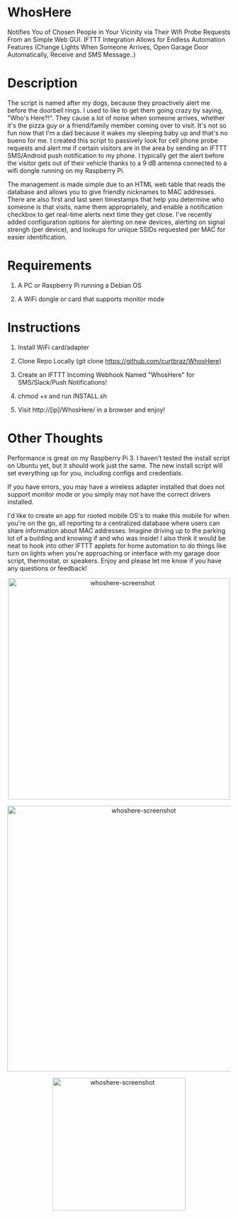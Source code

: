 # WhosHere
Notifies You of Chosen People in Your Vicinity via Their Wifi Probe Requests From an Simple Web GUI.  IFTTT Integration Allows for Endless Automation Features (Change Lights When Someone Arrives, Open Garage Door Automatically, Receive and SMS Message..)

# Description
The script is named after my dogs, because they proactively alert me before the doorbell rings.  I used to like to get them going crazy by saying, "Who's Here?!". They cause a lot of noise when someone arrives, whether it's the pizza guy or a friend/family member coming over to visit.  It's not so fun now that I'm a dad because it wakes my sleeping baby up and that's no bueno for me.  I created this script to passively look for cell phone probe requests and alert me if certain visitors are in the area by sending an IFTTT SMS/Android push notification to my phone.  I typically get the alert before the visitor gets out of their vehicle thanks to a 9 dB antenna connected to a wifi dongle running on my Raspberry Pi.

The management is made simple due to an HTML web table that reads the database and allows you to give friendly nicknames to MAC addresses.  There are also first and last seen timestamps that help you determine who someone is that visits, name them appropriately, and enable a notification checkbox to get real-time alerts next time they get close.  I've recently added configuration options for alerting on new devices, alerting on signal strengh (per device), and lookups for unique SSIDs requested per MAC for easier identification. 

# Requirements
1) A PC or Raspberry Pi running a Debian OS

2) A WiFi dongle or card that supports monitor mode


# Instructions
1) Install WiFi card/adapter

2) Clone Repo Locally (git clone https://github.com/curtbraz/WhosHere) 

3) Create an IFTTT Incoming Webhook Named "WhosHere" for SMS/Slack/Push Notifications!

4) chmod +x and run INSTALL.sh

5) Visit http://[ip]/WhosHere/ in a browser and enjoy!


# Other Thoughts
Performance is great on my Raspberry Pi 3.  I haven't tested the install script on Ubuntu yet, but it should work just the same.  The new install script will set everything up for you, including configs and credentials.

If you have errors, you may have a wireless adapter installed that does not support monitor mode or you simply may not have the correct drivers installed.  

I'd like to create an app for rooted mobile OS's to make this mobile for when you're on the go, all reporting to a centralized database where users can share information about MAC addresses.  Imagine driving up to the parking lot of a building and knowing if and who was inside!  I also think it would be neat to hook into other IFTTT applets for home automation to do things like turn on lights when you're approaching or interface with my garage door script, thermostat, or speakers.  Enjoy and please let me know if you have any questions or feedback!  


<p align="center"><img align="center" width="500" alt="whoshere-screenshot" src="https://cloud.githubusercontent.com/assets/17833760/14305192/e6076f6a-fb87-11e5-95c7-29b2404f10aa.jpg"></p>

<p align="center"><img align="center" width="600" alt="whoshere-screenshot" src="https://i.imgur.com/1Ge0Scu.jpg"></p>

<p align="center"><img align="center" width="300" alt="whoshere-screenshot" src="https://i.imgur.com/J4HLygc.png"></p>
